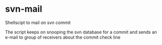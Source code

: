 # svn-mail
Shellscipt to mail on svn commit

The script keeps on snooping the svn database for  a commit  and sends an  e-mail to group of receivers about  the commit
check line
